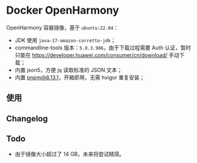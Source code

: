 # Docker OpenHarmony

OpenHarmony 容器镜像，基于 `ubuntu:22.04`：
* JDK 使用 `java-17-amazon-corretto-jdk`；
* commandline-tools 版本：`5.0.3.906`，由于下载过程需要 Auth 认证，暂时只能在 https://developer.huawei.com/consumer/cn/download/ 手动下载；
* 内置 json5，方便 jq 读取标准的 JSON 文本；
* 内置 pnpm@8.13.1，开箱即用，无需 hvigor 重复安装；

## 使用

## Changelog

## Todo

* 由于镜像大小超过了 14 GB，未来将尝试精简。

